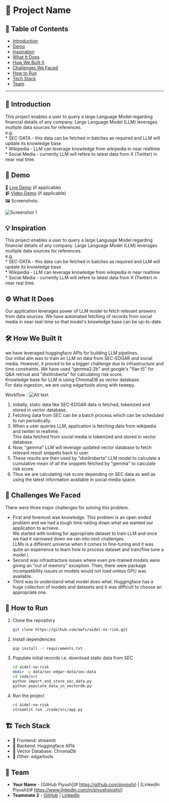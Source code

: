 # 🚀 Project Name

## 📌 Table of Contents
- [Introduction](#introduction)
- [Demo](#demo)
- [Inspiration](#inspiration)
- [What It Does](#what-it-does)
- [How We Built It](#how-we-built-it)
- [Challenges We Faced](#challenges-we-faced)
- [How to Run](#how-to-run)
- [Tech Stack](#tech-stack)
- [Team](#team)

---

## 🎯 Introduction
This project enables a user to query a large Language Model regarding financial details of any company. 
Large Language Model (LLM) leverages multiple data sources for references. \
e.g. \
    * SEC-DATA - this data can be fetched in batches as required and LLM will update its knowledge base\
    * Wikipedia - LLM can leverage knowledge from wikipedia in near realtime\
    * Social Media - currently LLM will refere to latest data from X (Twitter) in near real time.

## 🎥 Demo
🔗 [Live Demo](#) (if applicable)  
📹 [Video Demo](#) (if applicable)  
🖼️ Screenshots:

![Screenshot 1](link-to-image)

## 💡 Inspiration
This project enables a user to query a large Language Model regarding financial details of any company. 
Large Language Model (LLM) leverages multiple data sources for references. \
e.g. \
    * SEC-DATA - this data can be fetched in batches as required and LLM will update its knowledge base\
    * Wikipedia - LLM can leverage knowledge from wikipedia in near realtime\
    * Social Media - currently LLM will refere to latest data from X (Twitter) in near real time.

## ⚙️ What It Does
Our application leverages power of LLM model to fetch relevant answers from data sources. 
We have automated fetching of records from social media in near real-time so that model's knowledge base can be up-to-date.


## 🛠️ How We Built It
we have leveraged huggingface APIs for building LLM pipelines.\
Our initial aim was to train an LLM on data from SEC-EDGAR and social media. However, it proved to be a bigger challenge due to infrastructure and time constraints.
We have used "gemma2:2b" and google's "flan t5" for Q&A retrival and "distilroberta" for calculating risk score.\
Knowledge base for LLM is using ChromaDB as vector database.\
For data ingestion, we are using edgartools along with tweepy.

Workflow : 
![Alt text](https://cdn-lfs-us-1.hf.co/repos/13/3d/133d8ca2460bf82ba2bdbe928d91a6c780364a6d0cf9005087db081cca492c02/ed22547b1538ea4fd18ea26777e14d9f7e51b3388b34d3cadf165cc37a7f63e0?response-content-disposition=inline%3B+filename*%3DUTF-8%27%27RAG_workflow.png%3B+filename%3D%22RAG_workflow.png%22%3B&response-content-type=image%2Fpng&Expires=1742993952&Policy=eyJTdGF0ZW1lbnQiOlt7IkNvbmRpdGlvbiI6eyJEYXRlTGVzc1RoYW4iOnsiQVdTOkVwb2NoVGltZSI6MTc0Mjk5Mzk1Mn19LCJSZXNvdXJjZSI6Imh0dHBzOi8vY2RuLWxmcy11cy0xLmhmLmNvL3JlcG9zLzEzLzNkLzEzM2Q4Y2EyNDYwYmY4MmJhMmJkYmU5MjhkOTFhNmM3ODAzNjRhNmQwY2Y5MDA1MDg3ZGIwODFjY2E0OTJjMDIvZWQyMjU0N2IxNTM4ZWE0ZmQxOGVhMjY3NzdlMTRkOWY3ZTUxYjMzODhiMzRkM2NhZGYxNjVjYzM3YTdmNjNlMD9yZXNwb25zZS1jb250ZW50LWRpc3Bvc2l0aW9uPSomcmVzcG9uc2UtY29udGVudC10eXBlPSoifV19&Signature=iWCs2ogL7nMxBP9zfKQgnRYZi9-KNd9lksrztM8c9s7yJBAEl6RKpdv9ButJKGmS932TJkPrNOZGqcRZPusHbqGprf2QCDaCIkFF0RW8MUgLfTNX%7EfBb3%7EpKSwmTvCQULsAaJy0UXojouqMSxSQUVOtEIReeotMU2KZ05NcajX8eDBg0LXgzLoh37qlwXBqMbQXv61-rnYtULSDHO5PfkksfWY2bFE1FNORLCWRmXTzEm6BiAn29Ao0cXla5mrX9Z9sCYMTP3SJV2%7EBBctluV8rBVKaSgOuC9%7EXv3QicOgB%7EoWUa7FZKHUGlEX49xYXVe7kO5NXALikv7fXNrTOgbA__&Key-Pair-Id=K24J24Z295AEI9 "RAG flow")

1. Initially, static data like SEC-EDGAR data is fetched, tokenized and stored in vector database.
2. Fetching data from SEC can be a batch process which can be scheduled to run periodically.
3. When a user queries LLM, application is fetching data from wikipedia and twitter in realtime. \
   This data fetched from social media is tokenized and stored in vector database.
4. Now, "gemma" LLM will leverage updated vector database to fetch relevant result snippets back to user.
5. These results are then used by "distilroberta" LLM model to calculate a cumulative mean of all the snippets fetched by "gemma" to calculate risk score.
6. Thus we are calculating risk score depending on SEC data as well as using the latest information available in social media space.


## 🚧 Challenges We Faced
There were three major challenges for solving this problem. 
- First and foremost was knowledge. This problem is an open ended problem and we had a tough time nailing down what we wanted our application to achieve.\
  We started with looking for appropriate dataset to train LLM and once we had it narrowed down we ran into next challenges.\
  LLMs is a different universe when it comes to fine-tuning and it was quite an experience to learn how to process dataset and train/fine tune a model.\
- Second was infrastracture issues where even pre-trained models were giving an "out of memory" exception.
  Then, there were package incompatibility issues or models would not load unless GPU was available.
- Third was to understand what model does what. Huggingface has a huge collection of models and datasets and it was difficult to choose an appropriate one.
   

## 🏃 How to Run
1. Clone the repository  
   ```sh
   git clone https://github.com/ewfx/aidel-no-risk.git
   ```
2. Install dependencies  
   ```sh
   pip install -r requirements.txt
   ```
3. Populate initial records i.e. download static data from SEC
   ```sh
   cd aidel-no-risk
   mkdir -p data/sec-edgar-data/sec-data
   cd code/src
   python import_and_store_sec_data.py
   python populate_data_in_vectordb.py
   ```
   
3. Run the project  
   ```sh
   cd aidel-no-risk
   streamlit run ./code/src/app.py
   ```

## 🏗️ Tech Stack
- 🔹 Frontend: streamlit
- 🔹 Backend: Huggingface APIs
- 🔹 Vector Database: ChromaDb
- 🔹 Other: edgartools

## 👥 Team
- **Your Name** - [GitHub Piyush](# https://github.com/piyjoshi) | [LinkedIn Piyush](# https://www.linkedin.com/in/piyushsjoshi/)
- **Teammate 2** - [GitHub](#) | [LinkedIn](#)
